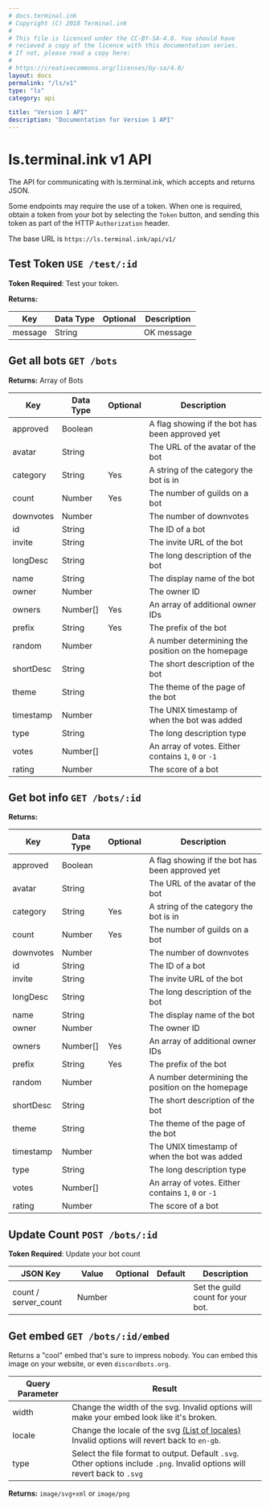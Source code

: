 ```yaml
---
# docs.terminal.ink
# Copyright (C) 2018 Terminal.ink
#
# This file is licenced under the CC-BY-SA-4.0. You should have
# recieved a copy of the licence with this documentation series.
# If not, please read a copy here:
#
# https://creativecommons.org/licenses/by-sa/4.0/
layout: docs
permalink: "/ls/v1"
type: "ls"
category: api

title: "Version 1 API"
description: "Documentation for Version 1 API"
---
```


# ls.terminal.ink v1 API
The API for communicating with ls.terminal.ink, which accepts and returns JSON.

Some endpoints may require the use of a token. When one is required, obtain a token from your bot by selecting the `Token` button, and sending this token as part of the HTTP `Authorization` header.

The base URL is `https://ls.terminal.ink/api/v1/`

## Test Token `USE /test/:id`
**Token Required**: Test your token.

**Returns:**

Key                   | Data Type | Optional | Description
--------------------- | --------- | -------- | -----------
message               | String    |          | OK message

## Get all bots `GET /bots`  

**Returns:** Array of Bots

Key                   | Data Type | Optional | Description
--------------------- | --------- | -------- | -----------
approved              | Boolean   |          | A flag showing if the bot has been approved yet
avatar                | String    |          | The URL of the avatar of the bot
category              | String    | Yes      | A string of the category the bot is in
count                 | Number    | Yes      | The number of guilds on a bot
downvotes             | Number    |          | The number of downvotes
id                    | String    |          | The ID of a bot
invite                | String    |          | The invite URL of the bot
longDesc              | String    |          | The long description of the bot
name                  | String    |          | The display name of the bot
owner                 | Number    |          | The owner ID
owners                | Number[]  | Yes      | An array of additional owner IDs
prefix                | String    | Yes      | The prefix of the bot
random                | Number    |          | A number determining the position on the homepage
shortDesc             | String    |          | The short description of the bot
theme                 | String    |          | The theme of the page of the bot
timestamp             | Number    |          | The UNIX timestamp of when the bot was added
type                  | String    |          | The long description type
votes                 | Number[]  |          | An array of votes. Either contains `1`, `0` or `-1`
rating                | Number    |          | The score of a bot

## Get bot info `GET /bots/:id`

**Returns:**

Key                   | Data Type | Optional | Description
--------------------- | --------- | -------- | -----------
approved              | Boolean   |          | A flag showing if the bot has been approved yet
avatar                | String    |          | The URL of the avatar of the bot
category              | String    | Yes      | A string of the category the bot is in
count                 | Number    | Yes      | The number of guilds on a bot
downvotes             | Number    |          | The number of downvotes
id                    | String    |          | The ID of a bot
invite                | String    |          | The invite URL of the bot
longDesc              | String    |          | The long description of the bot
name                  | String    |          | The display name of the bot
owner                 | Number    |          | The owner ID
owners                | Number[]  | Yes      | An array of additional owner IDs
prefix                | String    | Yes      | The prefix of the bot
random                | Number    |          | A number determining the position on the homepage
shortDesc             | String    |          | The short description of the bot
theme                 | String    |          | The theme of the page of the bot
timestamp             | Number    |          | The UNIX timestamp of when the bot was added
type                  | String    |          | The long description type
votes                 | Number[]  |          | An array of votes. Either contains `1`, `0` or `-1`
rating                | Number    |          | The score of a bot

## Update Count `POST /bots/:id`
**Token Required**:  Update your bot count

JSON Key              | Value                           | Optional | Default   | Description
--------------------- | ------------------------------- | -------- | --------- | -----------
count / server_count  | Number                          |          |           | Set the guild count for your bot.

## Get embed `GET /bots/:id/embed`
Returns a "cool" embed that's sure to impress nobody.
You can embed this image on your website, or even `discordbots.org`.

Query Parameter | Result
----------------|--------
width           | Change the width of the svg. Invalid options will make your embed look like it's broken.
locale          | Change the locale of the svg [(List of locales)](https://github.com/Terminal/ls.terminal.ink/tree/master/locales) Invalid options will revert back to `en-gb`.
type            | Select the file format to output. Default `.svg`. Other options include `.png`. Invalid options will revert back to `.svg`

**Returns:** `image/svg+xml` or `image/png`
